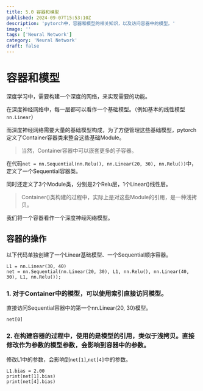 ```yaml
---
title: 5.0 容器和模型
published: 2024-09-07T15:53:10Z
description: 'pytorch中，容器和模型的相关知识，以及访问容器中的模型。'
image: ''
tags: ['Neural Network']
category: 'Neural Network'
draft: false
---
```


# 容器和模型

深度学习中，需要构建一个深度的网络，来实现需要的功能。

在深度神经网络中，每一层都可以看作一个基础模型。（例如基本的线性模型`nn.Linear`）

而深度神经网络需要大量的基础模型构成，为了方便管理这些基础模型，pytorch定义了Container容器类来整合这些基础Module。

> 当然，Container容器中可以嵌套更多的子容器。

在代码`net = nn.Sequential(nn.Relu(), nn.Linear(20, 30), nn.Relu())`中，定义了一个Sequential容器类。

同时还定义了3个Module类，分别是2个Relu层，1个Linear()线性层。

> Container()类构建的过程中，实际上是对这些Module的引用，是一种浅拷贝。
>

我们将一个容器看作一个深度神经网络模型。

## 容器的操作

以下代码单独创建了一个Linear基础模型、一个Sequential顺序容器。
```
L1 = nn.Linear(30, 40)
net = nn.Sequential(nn.Linear(20, 30), L1, nn.Relu(), nn.Linear(40, 30), L1, nn.Relu());
```

### 1. 对于Container中的模型，可以使用索引直接访问模型。

直接访问Sequential容器中的第一个nn.Linear(20, 30)模型。

```
net[0] 
```

### 2. 在构建容器的过程中，使用的是模型的引用，类似于浅拷贝。直接修改作为参数的模型参数，会影响到容器中的参数。


修改L1中的参数，会影响到`net[1]`,`net[4]`中的参数。

```
L1.bias = 2.00
print(net[1].bias)
print(net[4].bias)
```


